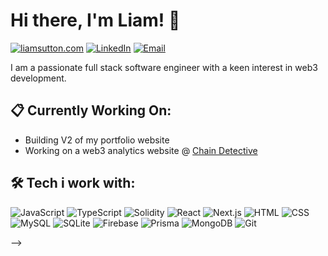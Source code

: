 # Hi there, I'm Liam! 👋

[![liamsutton.com](https://img.shields.io/badge/-liamsutton.com-93cfb0?style=flat-square&logo=appveyor&logoColor=white&link=https://liamsutton.com)](https://yourwebsite.com)
[![LinkedIn](https://img.shields.io/badge/-LinkedIn-0077B5?style=flat-square&logo=linkedin&logoColor=white&link=https://www.linkedin.com/in/liam-sutton90)](https://www.linkedin.com/in/liam-sutton90/)
[![Email](https://img.shields.io/badge/-Email-D14836?style=flat-square&logo=gmail&logoColor=white&link=mailto:sutton.liam77@gmail.com)](mailto:sutton.liam77@gmail.com)

I am a passionate full stack software engineer with a keen interest in web3 development.

## 📋 Currently Working On:

- Building V2 of my portfolio website
- Working on a web3 analytics website @ [Chain Detective](https://chain-detective.com/)

## 🛠️ Tech i work with:

![JavaScript](https://img.shields.io/badge/-JavaScript-000?&logo=JavaScript)
![TypeScript](https://img.shields.io/badge/-TypeScript-000?&logo=TypeScript)
![Solidity](https://img.shields.io/badge/-Solidity-000?&logo=Solidity)
![React](https://img.shields.io/badge/-React-000?&logo=React)
![Next.js](https://img.shields.io/badge/-Next.js-000?&logo=Next.js)
![HTML](https://img.shields.io/badge/-HTML-000?&logo=HTML5)
![CSS](https://img.shields.io/badge/-CSS-000?&logo=CSS3)
![MySQL](https://img.shields.io/badge/-MySQL-000?&logo=MySQL)
![SQLite](https://img.shields.io/badge/-SQLite-000?&logo=SQLite)
![Firebase](https://img.shields.io/badge/-Firebase-000?&logo=Firebase)
![Prisma](https://img.shields.io/badge/-Prisma-000?&logo=Prisma)
![MongoDB](https://img.shields.io/badge/-MongoDB-000?&logo=MongoDB)
![Git](https://img.shields.io/badge/-Git-000?&logo=Git)

<!-- [![GitHub Streak](http://github-readme-streak-stats.herokuapp.com?user=curm90&theme=dark)](https://git.io/streak-stats)

[![Top Langs](https://github-readme-stats.vercel.app/api/top-langs/?username=curm90&layout=compact&theme=vision-friendly-dark)](https://github.com/anuraghazra/github-readme-stats) --> -->

